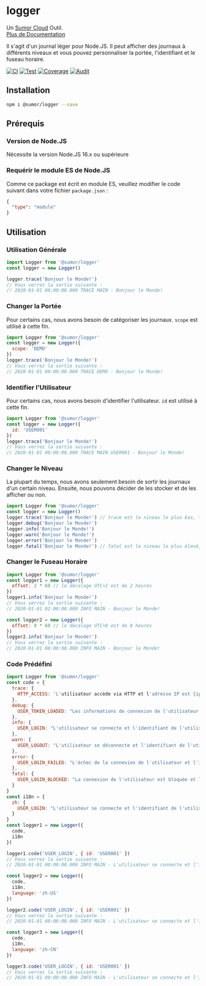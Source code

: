 # logger

Un [Sumor Cloud](https://sumor.cloud) Outil.  
[Plus de Documentation](https://sumor.cloud)

Il s'agit d'un journal léger pour Node.JS.
Il peut afficher des journaux à différents niveaux et vous pouvez personnaliser la portée, l'identifiant et le fuseau horaire.

[![CI](https://github.com/sumor-cloud/logger/actions/workflows/ci.yml/badge.svg)](https://github.com/sumor-cloud/logger/actions/workflows/ci.yml)
[![Test](https://github.com/sumor-cloud/logger/actions/workflows/ut.yml/badge.svg)](https://github.com/sumor-cloud/logger/actions/workflows/ut.yml)
[![Coverage](https://github.com/sumor-cloud/logger/actions/workflows/coverage.yml/badge.svg)](https://github.com/sumor-cloud/logger/actions/workflows/coverage.yml)
[![Audit](https://github.com/sumor-cloud/logger/actions/workflows/audit.yml/badge.svg)](https://github.com/sumor-cloud/logger/actions/workflows/audit.yml)

## Installation

```bash
npm i @sumor/logger --save
```

## Prérequis

### Version de Node.JS

Nécessite la version Node.JS 16.x ou supérieure

### Requérir le module ES de Node.JS

Comme ce package est écrit en module ES, veuillez modifier le code suivant dans votre fichier `package.json` :

```json
{
  "type": "module"
}
```

## Utilisation

### Utilisation Générale

```js
import Logger from '@sumor/logger'
const logger = new Logger()

logger.trace('Bonjour le Monde!')
// Vous verrez la sortie suivante :
// 2020-01-01 00:00:00.000 TRACE MAIN - Bonjour le Monde!
```

### Changer la Portée

Pour certains cas, nous avons besoin de catégoriser les journaux. `scope` est utilisé à cette fin.

```js
import Logger from '@sumor/logger'
const logger = new Logger({
  scope: 'DEMO'
})
logger.trace('Bonjour le Monde!')
// Vous verrez la sortie suivante :
// 2020-01-01 00:00:00.000 TRACE DEMO - Bonjour le Monde!
```

### Identifier l'Utilisateur

Pour certains cas, nous avons besoin d'identifier l'utilisateur. `id` est utilisé à cette fin.

```js
import Logger from '@sumor/logger'
const logger = new Logger({
  id: 'USER001'
})
logger.trace('Bonjour le Monde!')
// Vous verrez la sortie suivante :
// 2020-01-01 00:00:00.000 TRACE MAIN USER001 - Bonjour le Monde!
```

### Changer le Niveau

La plupart du temps, nous avons seulement besoin de sortir les journaux d'un certain niveau. Ensuite, nous pouvons décider de les stocker et de les afficher ou non.

```js
import Logger from '@sumor/logger'
const logger = new Logger()
logger.trace('Bonjour le Monde!') // trace est le niveau le plus bas, tous les journaux seront affichés
logger.debug('Bonjour le Monde!')
logger.info('Bonjour le Monde!')
logger.warn('Bonjour le Monde!')
logger.error('Bonjour le Monde!')
logger.fatal('Bonjour le Monde!') // fatal est le niveau le plus élevé, seules les erreurs critiques seront affichées
```

### Changer le Fuseau Horaire

```js
import Logger from '@sumor/logger'
const logger1 = new Logger({
  offset: 2 * 60 // le décalage UTC+2 est de 2 heures
})
logger1.info('Bonjour le Monde!')
// Vous verrez la sortie suivante :
// 2020-01-01 02:00:00.000 INFO MAIN - Bonjour le Monde!

const logger2 = new Logger({
  offset: 8 * 60 // le décalage UTC+8 est de 8 heures
})
logger2.info('Bonjour le Monde!')
// Vous verrez la sortie suivante :
// 2020-01-01 08:00:00.000 INFO MAIN - Bonjour le Monde!
```

### Code Prédéfini

```js
import Logger from '@sumor/logger'
const code = {
  trace: {
    HTTP_ACCESS: 'L'utilisateur accède via HTTP et l'adresse IP est {ip}'
  },
  debug: {
    USER_TOKEN_LOADED: "Les informations de connexion de l'utilisateur sont lues et l'identifiant de l'utilisateur est {id}"
  },
  info: {
    USER_LOGIN: "L'utilisateur se connecte et l'identifiant de l'utilisateur est {id}"
  },
  warn: {
    USER_LOGOUT: "L'utilisateur se déconnecte et l'identifiant de l'utilisateur est {id}"
  },
  error: {
    USER_LOGIN_FAILED: "L'échec de la connexion de l'utilisateur et l'identifiant de l'utilisateur sont {id}"
  },
  fatal: {
    USER_LOGIN_BLOCKED: "La connexion de l'utilisateur est bloquée et l'identifiant de l'utilisateur est {id}"
  }
}
const i18n = {
  zh: {
    USER_LOGIN: "L'utilisateur se connecte et l'identifiant de l'utilisateur est {id}"
  }
}
const logger1 = new Logger({
  code,
  i18n
})

logger1.code('USER_LOGIN', { id: 'USER001' })
// Vous verrez la sortie suivante :
// 2020-01-01 00:00:00.000 INFO MAIN - L'utilisateur se connecte et l'identifiant de l'utilisateur est USER001

const logger2 = new Logger({
  code,
  i18n,
  language: 'zh-US'
})

logger2.code('USER_LOGIN', { id: 'USER001' })
// Vous verrez la sortie suivante :
// 2020-01-01 00:00:00.000 INFO MAIN - L'utilisateur se connecte et l'identifiant de l'utilisateur est USER001

const logger3 = new Logger({
  code,
  i18n,
  language: 'zh-CN'
})

logger3.code('USER_LOGIN', { id: 'USER001' })
// Vous verrez la sortie suivante :
// 2020-01-01 00:00:00.000 INFO MAIN - L'utilisateur se connecte et l'identifiant de l'utilisateur est USER001
```